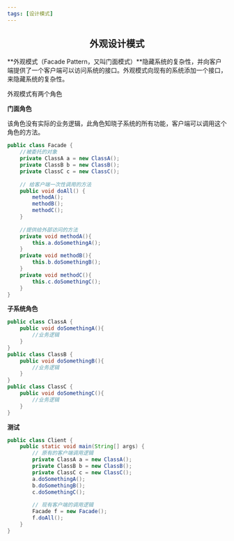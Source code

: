 ```yaml
---
tags: [设计模式]
---
```

## <center>外观设计模式</center>

**外观模式（Facade Pattern，又叫门面模式）**隐藏系统的复杂性，并向客户端提供了一个客户端可以访问系统的接口。外观模式向现有的系统添加一个接口，来隐藏系统的复杂性。

外观模式有两个角色



**门面角色**

该角色没有实际的业务逻辑，此角色知晓子系统的所有功能，客户端可以调用这个角色的方法。

```java
public class Facade {
	//被委托的对象
	private ClassA a = new ClassA();
	private ClassB b = new ClassB();
	private ClassC c = new ClassC();
    
    // 给客户端一次性调用的方法
    public void doAll() {
        methodA();
        methodB();
        methodC();
    }
    
	//提供给外部访问的方法
	private void methodA(){
		this.a.doSomethingA();
	}
	private void methodB(){
		this.b.doSomethingB();
	}
	private void methodC(){
		this.c.doSomethingC();
	}
}
```



**子系统角色**

```java
public class ClassA {
    public void doSomethingA(){
        //业务逻辑
    }
}
public class ClassB {
    public void doSomethingB(){
        //业务逻辑
    }
}
public class ClassC {
    public void doSomethingC(){
        //业务逻辑
    }
}
```



**测试**

```java
public class Client {
	public static void main(String[] args) {
		// 原有的客户端调用逻辑
		private ClassA a = new ClassA();
		private ClassB b = new ClassB();
		private ClassC c = new ClassC();
        a.doSomethingA();
        b.doSomethingB();
        c.doSomethingC();
        
        // 现有客户端的调用逻辑
        Facade f = new Facade();
        f.doAll();
	}
}
```

